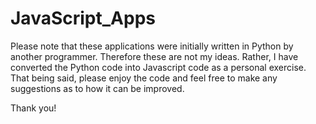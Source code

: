 # JavaScript_Apps

Please note that these applications were initially written in Python by another programmer.
Therefore these are not my ideas. 
Rather, I have converted the Python code into Javascript code as a personal exercise.
That being said, please enjoy the code and feel free to make any suggestions as to how it can be improved.

Thank you!
